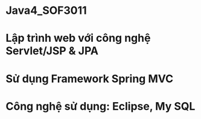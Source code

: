 # Java4_SOF3011
# Lập trình web với công nghệ Servlet/JSP & JPA
# Sử dụng Framework Spring MVC
# Công nghệ sử dụng: Eclipse, My SQL
